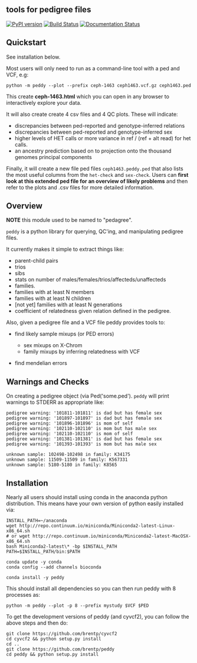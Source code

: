 tools for pedigree files
------------------------

[![PyPI version](https://badge.fury.io/py/peddy.svg)](http://badge.fury.io/py/peddy)
[![Build Status](https://travis-ci.org/brentp/peddy.svg?branch=master)](https://travis-ci.org/brentp/peddy)
[![Documentation Status](https://readthedocs.org/projects/peddy/badge/?version=latest)](http://peddy.readthedocs.org/en/latest/?badge=latest)


Quickstart
----------

See installation below.

Most users will only need to run as a command-line tool with a ped and VCF, e.g:

```
python -m peddy --plot --prefix ceph-1463 ceph1463.vcf.gz ceph1463.ped
```

This create **ceph-1463.html** which you can open in any browser to
interactively explore your data.

It will also create create 4 csv files and 4 QC plots.
These will indicate:

+ discrepancies between ped-reported and genotype-inferred relations
+ discrepancies between ped-reported and genotype-inferred sex
+ higher levels of HET calls or more variance in ref / (ref + alt read) for het calls.
+ an ancestry prediction based on to projection onto the thousand genomes principal components

Finally, it will create a new file ped files `ceph1463.peddy.ped` that also lists
the most useful columns from the `het-check` and `sex-check`. Users can **first
look at this extended ped file for an overview of likely problems** and then refer
to the plots and .csv files for more detailed information.

Overview
--------


**NOTE** this module used to be named to "pedagree".

`peddy` is a python library for querying, QC'ing, and manipulating pedigree files.

It currently makes it simple to extract things like:

 + parent-child pairs
 + trios
 + sibs
 + stats on number of males/females/trios/affecteds/unaffecteds
 + families.
 + families with at least N members
 + families with at least N children
 + [not yet] families with at least N generations
 + coefficient of relatedness given relation defined in the pedigree.

Also, given a pedigree file and a VCF file peddy provides tools to:

 + find likely sample mixups (or PED errors)
   - sex mixups on X-Chrom
   - family mixups by inferring relatedness with VCF

 + find mendelian errors


Warnings and Checks
-------------------

On creating a pedigree object (via Ped('some.ped'). `peddy` will print warnings to STDERR as appropriate like:

```
pedigree warning: '101811-101811' is dad but has female sex
pedigree warning: '101897-101897' is dad but has female sex
pedigree warning: '101896-101896' is mom of self
pedigree warning: '102110-102110' is mom but has male sex
pedigree warning: '102110-102110' is mom of self
pedigree warning: '101381-101381' is dad but has female sex
pedigree warning: '101393-101393' is mom but has male sex

unknown sample: 102498-102498 in family: K34175
unknown sample: 11509-11509 in family: K567331
unknown sample: 5180-5180 in family: K8565
```

Installation
------------

Nearly all users should install using conda in the anaconda python distribution. This means
have your own version of python easily installed via:

```
INSTALL_PATH=~/anaconda
wget http://repo.continuum.io/miniconda/Miniconda2-latest-Linux-x86_64.sh
# or wget http://repo.continuum.io/miniconda/Miniconda2-latest-MacOSX-x86_64.sh
bash Miniconda2-latest\* -bp $INSTALL_PATH
PATH=$INSTALL_PATH/bin:$PATH

conda update -y conda
conda config --add channels bioconda

conda install -y peddy
```

This should install all dependencies so you can then run peddy with 8 processes as:

```
python -m peddy --plot -p 8 --prefix mystudy $VCF $PED
```

To get the development versions of peddy (and cyvcf2), you can follow the above steps and then do:

```
git clone https://github.com/brentp/cyvcf2
cd cyvcf2 && python setup.py install
cd ..
git clone https://github.com/brentp/peddy
cd peddy && python setup.py install
```
